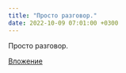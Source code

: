 ```yaml
---
title: "Просто разговор."
date: 2022-10-09 07:01:00 +0300
---
```


Просто разговор.

[Вложение](/assets/vk_photos/3/qIgrFojc4UA.jpg)
